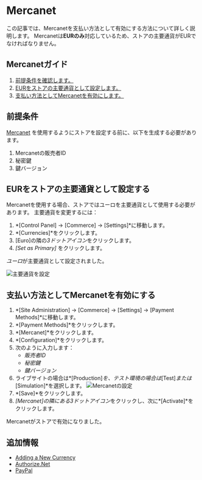 # Mercanet

この記事では、Mercanetを支払い方法として有効にする方法について詳しく説明します。 Mercanetは**EURのみ**対応しているため、ストアの主要通貨がEURでなければなりません。

## Mercanetガイド

1.  [前提条件を確認します。](#prerequisites)
2.  [EURをストアの主要通貨として設定します。](#set-eur-as-the-primary-store-currency)
3.  [支払い方法としてMercanetを有効にします。](#activate-mercanet-as-a-payment-method)

## 前提条件

[ Mercanet](https://documentation.mercanet.bnpparibas.net/index.php?title=Obtenir_sa_cl%C3%A9_secr%C3%A8te#) を使用するようにストアを設定する前に、以下を生成する必要があります。

1.  Mercanetの販売者ID
2.  秘密鍵
3.  鍵バージョン

## EURをストアの主要通貨として設定する

Mercanetを使用する場合、ストアではユーロを主要通貨として使用する必要があります。 主要通貨を変更するには：

1.  *[Control Panel] → [Commerce] → [Settings]*に移動します。
2.  *[Currencies]*をクリックします。
3.  [Euro]の隣の*3ドットアイコン*をクリックします。
4.  *[Set as Primary]* をクリックします。

*ユーロ*が主要通貨として設定されました。

![主要通貨を設定](./mercanet/images/01.png)

## 支払い方法としてMercanetを有効にする

1.  *[Site Administration] → [Commerce] → [Settings] → [Payment Methods]*に移動します。
2.  *[Payment Methods]*をクリックします。
3.  *[Mercanet]*をクリックします。
4.  *[Configuration]*をクリックします。
5.  次のように入力します：
      - *販売者ID*
      - *秘密鍵*
      - *鍵バージョン*
6.  ライブサイトの場合は*[Production]*を、テスト環境の場合は*[Test]*または*[Simulation]*を選択します。 ![Mercanetの設定](./mercanet/images/02.png)
7.  *[Save]*をクリックします。
8.  *[Mercanet]*の隣にある*3ドットアイコン*をクリックし、次に*[Activate]*をクリックします。

Mercanetがストアで有効になりました。

## 追加情報

  - [Adding a New Currency](../../starting-a-store/store-administration/adding-a-new-currency.md)
  - [Authorize.Net](./authorize.net.md)
  - [PayPal](../mercanet.md)
